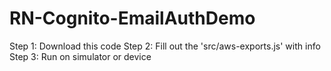 # RN-Cognito-EmailAuthDemo

Step 1: Download this code
Step 2: Fill out the 'src/aws-exports.js' with info
Step 3: Run on simulator or device
